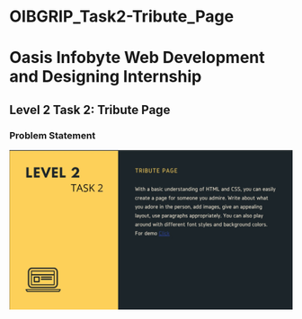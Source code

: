 # OIBGRIP_Task2-Tribute_Page

# Oasis Infobyte Web Development and Designing Internship 

## Level 2 Task 2: Tribute Page

### Problem Statement 
![](./screenshot.jpg)